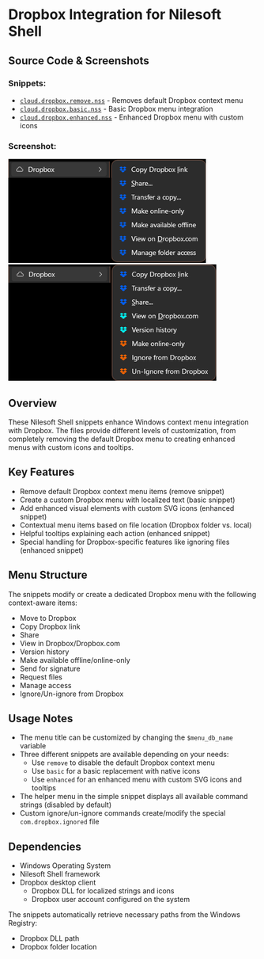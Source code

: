 # Dropbox Integration for Nilesoft Shell

## Source Code & Screenshots

### Snippets:
- [`cloud.dropbox.remove.nss`](/ex2.user.cloud.share/cloud.dropbox.remove.nss) - Removes default Dropbox context menu
- [`cloud.dropbox.basic.nss`](/ex2.user.cloud.share/cloud.dropbox.basic.ml.nss) - Basic Dropbox menu integration
- [`cloud.dropbox.enhanced.nss`](/ex2.user.cloud.share/cloud.dropbox.enhanced.nss) - Enhanced Dropbox menu with custom icons

### Screenshot:
![Screenshot 1](/ex2.user.cloud.share/cloud.dropbox.basic.png)
![Screenshot 2](/ex2.user.cloud.share/cloud.dropbox.enhanced.png)

## Overview
These Nilesoft Shell snippets enhance Windows context menu integration with Dropbox. The files provide different levels of customization, from completely removing the default Dropbox menu to creating enhanced menus with custom icons and tooltips.

## Key Features
- Remove default Dropbox context menu items (remove snippet)
- Create a custom Dropbox menu with localized text (basic snippet)
- Add enhanced visual elements with custom SVG icons (enhanced snippet)
- Contextual menu items based on file location (Dropbox folder vs. local)
- Helpful tooltips explaining each action (enhanced snippet)
- Special handling for Dropbox-specific features like ignoring files (enhanced snippet)

## Menu Structure
The snippets modify or create a dedicated Dropbox menu with the following context-aware items:

- Move to Dropbox
- Copy Dropbox link
- Share
- View in Dropbox/Dropbox.com
- Version history
- Make available offline/online-only
- Send for signature
- Request files
- Manage access
- Ignore/Un-ignore from Dropbox

## Usage Notes
- The menu title can be customized by changing the `$menu_db_name` variable
- Three different snippets are available depending on your needs:
  - Use `remove` to disable the default Dropbox context menu
  - Use `basic` for a basic replacement with native icons
  - Use `enhanced` for an enhanced menu with custom SVG icons and tooltips
- The helper menu in the simple snippet displays all available command strings (disabled by default)
- Custom ignore/un-ignore commands create/modify the special `com.dropbox.ignored` file

## Dependencies
- Windows Operating System
- Nilesoft Shell framework
- Dropbox desktop client
  - Dropbox DLL for localized strings and icons
  - Dropbox user account configured on the system

The snippets automatically retrieve necessary paths from the Windows Registry:
- Dropbox DLL path
- Dropbox folder location
